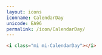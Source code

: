 ```yaml
---
layout: icons
iconname: CalendarDay
unicode: EA96
permalink: /icon/CalendarDay/
---
```


``` html
<i class="mi mi-CalendarDay"></i>
```
